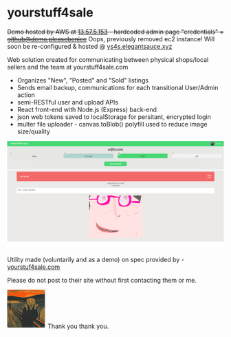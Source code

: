 # yourstuff4sale

~~Demo hosted by AWS at [13.57.5.153](http://13.57.5.153/) - hardcoded admin page "credentials" = github@demo.pleasebenice~~
Oops, previously removed ec2 instance! Will soon be re-configured & hosted @ [ys4s.elegantsauce.xyz](http://ys4s.elegantsauce.xyz)

Web solution created for communicating between physical shops/local sellers and the team at yourstuff4sale.com
  - Organizes "New", "Posted" and "Sold" listings
  - Sends email backup, communications for each transitional User/Admin action
  - semi-RESTful user and upload APIs
  - React front-end with Node.js (Express) back-end
  - json web tokens saved to localStorage for persitant, encrypted login
  - multer file uploader - canvas.toBlob() polyfill used to reduce image size/quality

<img src="./readme_assets/new.png">



Utility made (voluntarily and as a demo) on spec provided by -  [yourstuf4sale.com](https://www.yourstuff4sale.com)

Please do not post to their site without first contacting them or me.

<img style="height:90px;width:90px;" src="./readme_assets/thumbs.jpg"> Thank you thank you.